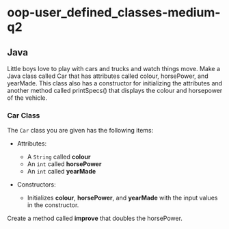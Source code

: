 # oop-user_defined_classes-medium-q2

## Java

Little boys love to play with cars and trucks and watch things move. 
Make a Java class called Car that has attributes called colour, 
horsePower, and yearMade. This class also has a constructor for 
initializing the attributes and another method called printSpecs() 
that displays the colour and horsepower of the vehicle.


### Car Class

The `Car` class you are given has the following items:

- Attributes:
    - A `String` called **colour**
    - An `int` called **horsePower**
    - An `int` called **yearMade**

- Constructors:
    - Initializes **colour**, **horsePower**, and **yearMade**
      with the input values in the constructor.

Create a method called **improve** that doubles the horsePower.

